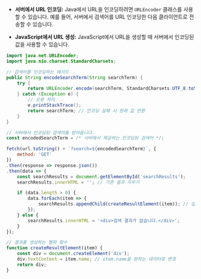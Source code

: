 

- **서버에서 URL 인코딩:** Java에서 URL을 인코딩하려면 `URLEncoder` 클래스를 사용할 수 있습니다. 예를 들어, 서버에서 검색어를 URL 인코딩한 다음 클라이언트로 전송할 수 있습니다.
    
- **JavaScript에서 URL 생성:** JavaScript에서 URL을 생성할 때 서버에서 인코딩된 값을 사용할 수 있습니다.


```java
import java.net.URLEncoder;
import java.nio.charset.StandardCharsets;

// 검색어를 인코딩하는 메서드
public String encodeSearchTerm(String searchTerm) {
    try {
        return URLEncoder.encode(searchTerm, StandardCharsets.UTF_8.toString());
    } catch (Exception e) {
        // 오류 처리
        e.printStackTrace();
        return searchTerm; // 인코딩 실패 시 원래 값 반환
    }
}

```



```js
// 서버에서 인코딩된 검색어를 받아옵니다.
const encodedSearchTerm = /* 서버에서 제공하는 인코딩된 검색어 */;

fetch(url.toString() + `?search=${encodedSearchTerm}`, {
    method: 'GET'
})
.then(response => response.json())
.then(data => {
    const searchResults = document.getElementById('searchResults');
    searchResults.innerHTML = ''; // 기존 결과 지우기

    if (data.length > 0) {
        data.forEach(item => {
            searchResults.appendChild(createResultElement(item)); // 검색 결과 표시
        });
    } else {
        searchResults.innerHTML = '<div>검색 결과가 없습니다.</div>';
    }
});

// 결과를 생성하는 헬퍼 함수
function createResultElement(item) {
    const div = document.createElement('div');
    div.textContent = item.name; // item.name을 원하는 데이터로 변경
    return div;
}

```